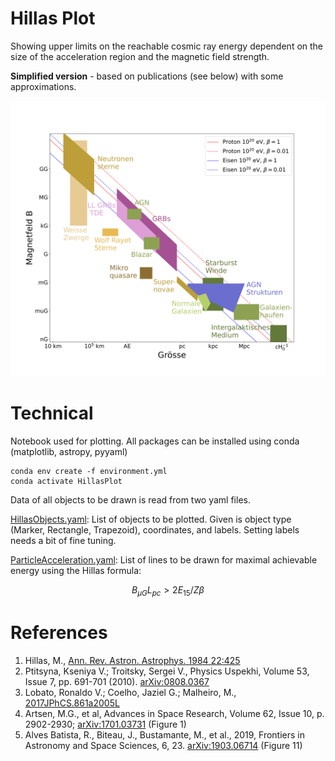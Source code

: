 # Hillas Plot

Showing upper limits on the reachable cosmic ray energy dependent on the size of the acceleration region and the magnetic field strength.

**Simplified version** - based on publications (see below) with some approximations.

<img src="HillasPlot.png" alt="drawing" width="650"/>

# Technical

Notebook used for plotting. All packages can be installed using conda (matplotlib, astropy, pyyaml)

```
conda env create -f environment.yml
conda activate HillasPlot
```

Data of all objects to be drawn is read from two yaml files.

[HillasObjects.yaml](HillasObjects.yaml):
List of objects to be plotted. Given is object type (Marker, Rectangle, Trapezoid), coordinates, and labels. Setting labels needs a bit of fine tuning.

[ParticleAcceleration.yaml](ParticleAcceleration.yaml):
List of lines to be drawn for maximal achievable energy using the Hillas formula:
```math
B_{\mu G}L_{pc}>2E_{15}/Z\beta
```

# References

1. Hillas, M., [Ann. Rev. Astron. Astrophys. 1984 22:425](https://doi.org/10.1146/annurev.aa.22.090184.002233)
2. Ptitsyna, Kseniya V.; Troitsky, Sergei V., Physics Uspekhi, Volume 53, Issue 7, pp. 691-701 (2010). [arXiv:0808.0367](https://arxiv.org/abs/0808.0367)
3. Lobato, Ronaldo V.; Coelho, Jaziel G.; Malheiro, M., [2017JPhCS.861a2005L](https://ui.adsabs.harvard.edu/link_gateway/2017JPhCS.861a2005L/doi:10.1088/1742-6596/861/1/012005)
4. Artsen, M.G., et al, Advances in Space Research, Volume 62, Issue 10, p. 2902-2930; [arXiv:1701.03731](https://arxiv.org/abs/1701.03731) (Figure 1)
5. Alves Batista, R., Biteau, J., Bustamante, M., et al., 2019, Frontiers in Astronomy and Space Sciences, 6, 23. [arXiv:1903.06714](https://arxiv.org/abs/1903.06714) (Figure 11)
